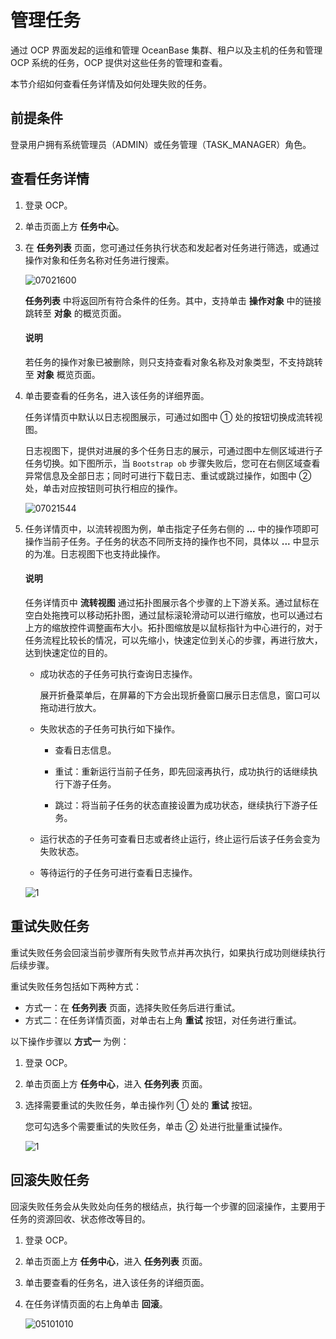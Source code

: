 # 管理任务

通过 OCP 界面发起的运维和管理 OceanBase 集群、租户以及主机的任务和管理 OCP 系统的任务，OCP 提供对这些任务的管理和查看。

本节介绍如何查看任务详情及如何处理失败的任务。

## 前提条件

登录用户拥有系统管理员（ADMIN）或任务管理（TASK_MANAGER）角色。

## 查看任务详情

1. 登录 OCP。

2. 单击页面上方 **任务中心**。

3. 在 **任务列表** 页面，您可通过任务执行状态和发起者对任务进行筛选，或通过操作对象和任务名称对任务进行搜索。

   ![07021600](https://obbusiness-private.oss-cn-shanghai.aliyuncs.com/doc/img/ocp/421/%E4%BB%BB%E5%8A%A1%E5%88%97%E8%A1%A8.png)

   **任务列表** 中将返回所有符合条件的任务。其中，支持单击 **操作对象** 中的链接跳转至 **对象** 的概览页面。

   <main id="notice" type='explain'>
   <h4>说明</h4>
   <p>若任务的操作对象已被删除，则只支持查看对象名称及对象类型，不支持跳转至 <b>对象</b> 概览页面。</p>
   </main>

4. 单击要查看的任务名，进入该任务的详细界面。

   任务详情页中默认以日志视图展示，可通过如图中 ① 处的按钮切换成流转视图。

   日志视图下，提供对进展的多个任务日志的展示，可通过图中左侧区域进行子任务切换。如下图所示，当 `Bootstrap ob` 步骤失败后，您可在右侧区域查看异常信息及全部日志；同时可进行下载日志、重试或跳过操作，如图中 ② 处，单击对应按钮则可执行相应的操作。

   ![07021544](https://obbusiness-private.oss-cn-shanghai.aliyuncs.com/doc/img/ocp/421/%E6%9F%A5%E7%9C%8B%E6%97%A5%E5%BF%97%E8%AF%A6%E6%83%85.png)

5. 任务详情页中，以流转视图为例，单击指定子任务右侧的 **...** 中的操作项即可操作当前子任务。子任务的状态不同所支持的操作也不同，具体以 **...** 中显示的为准。日志视图下也支持此操作。

   <main id="notice" type='explain'>
   <h4>说明</h4>
   <p>任务详情页中 <strong>流转视图</strong> 通过拓扑图展示各个步骤的上下游关系。通过鼠标在空白处拖拽可以移动拓扑图，通过鼠标滚轮滑动可以进行缩放，也可以通过右上方的缩放控件调整画布大小。拓扑图缩放是以鼠标指针为中心进行的，对于任务流程比较长的情况，可以先缩小，快速定位到关心的步骤，再进行放大，达到快速定位的目的。</p>
   </main>

   * 成功状态的子任务可执行查询日志操作。

     展开折叠菜单后，在屏幕的下方会出现折叠窗口展示日志信息，窗口可以拖动进行放大。

   * 失败状态的子任务可执行如下操作。

     * 查看日志信息。

     * 重试：重新运行当前子任务，即先回滚再执行，成功执行的话继续执行下游子任务。

     * 跳过：将当前子任务的状态直接设置为成功状态，继续执行下游子任务。

   * 运行状态的子任务可查看日志或者终止运行，终止运行后该子任务会变为失败状态。

   * 等待运行的子任务可进行查看日志操作。

   ![1](https://obbusiness-private.oss-cn-shanghai.aliyuncs.com/doc/img/ocp/421/%E4%BB%BB%E5%8A%A1%E6%B5%81%E8%BD%AC%E8%A7%86%E5%9B%BE.png)

## 重试失败任务

重试失败任务会回滚当前步骤所有失败节点并再次执行，如果执行成功则继续执行后续步骤。

重试失败任务包括如下两种方式：

* 方式一：在 **任务列表** 页面，选择失败任务后进行重试。
* 方式二：在任务详情页面，对单击右上角 **重试** 按钮，对任务进行重试。

以下操作步骤以 **方式一** 为例：

1. 登录 OCP。

2. 单击页面上方 **任务中心**，进入 **任务列表** 页面。

3. 选择需要重试的失败任务，单击操作列 ① 处的 **重试** 按钮。

   您可勾选多个需要重试的失败任务，单击 ② 处进行批量重试操作。

   ![1](https://obbusiness-private.oss-cn-shanghai.aliyuncs.com/doc/img/ocp/421/%E4%BB%BB%E5%8A%A1%E9%87%8D%E8%AF%95.png)

## 回滚失败任务

回滚失败任务会从失败处向任务的根结点，执行每一个步骤的回滚操作，主要用于任务的资源回收、状态修改等目的。

1. 登录 OCP。

2. 单击页面上方 **任务中心**，进入 **任务列表** 页面。

3. 单击要查看的任务名，进入该任务的详细页面。

4. 在任务详情页面的右上角单击 **回滚**。

   ![05101010](https://obbusiness-private.oss-cn-shanghai.aliyuncs.com/doc/img/ocp/421/%E5%9B%9E%E6%BB%9A%E4%BB%BB%E5%8A%A1.png)
